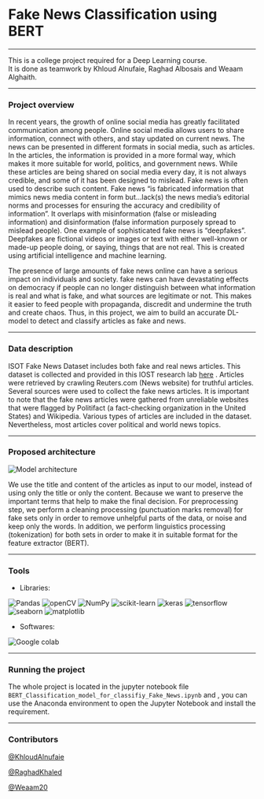 # Fake News Classification using BERT


---
This is a college project required for a Deep Learning course.<br>
It is done as teamwork by Khloud Alnufaie, Raghad Albosais and Weaam Alghaith.

---

### Project overview

In recent years, the growth of online social media has greatly facilitated communication among
people. Online social media allows users to share information, connect with others, and stay
updated on current news. The news can be presented in different formats in social media, such as
articles. In the articles, the information is provided in a more formal way, which makes it more
suitable for world, politics, and government news. While these articles are being shared on social
media every day, it is not always credible, and some of it has been designed to mislead. Fake
news is often used to describe such content. Fake news “is fabricated information that mimics
news media content in form but…lack(s) the news media’s editorial norms and processes for
ensuring the accuracy and credibility of information”. It overlaps with misinformation (false or
misleading information) and disinformation (false information purposely spread to mislead
people). One example of sophisticated fake news is “deepfakes”. Deepfakes are fictional videos
or images or text with either well-known or made-up people doing, or saying, things that are not
real. This is created using artificial intelligence and machine learning.

The presence of large amounts of fake news online can have a serious impact on individuals and
society. fake news can have devastating effects on democracy if people can no longer distinguish
between what information is real and what is fake, and what sources are legitimate or not. This
makes it easier to feed people with propaganda, discredit and undermine the truth and create
chaos. Thus, in this project, we aim to build an accurate DL-model to detect and classify articles as fake and news. 

---

### Data description

ISOT Fake News Dataset includes both fake and real news articles. This dataset is collected and
provided in this IOST research lab [here](https://onlineacademiccommunity.uvic.ca/isot/2022/11/27/fake-news-detection-datasets/) . Articles were retrieved by crawling Reuters.com (News
website) for truthful articles. Several sources were used to collect the fake news articles. It is
important to note that the fake news articles were gathered from unreliable websites that were
flagged by Politifact (a fact-checking organization in the United States) and Wikipedia. Various
types of articles are included in the dataset. Nevertheless, most articles cover political and world
news topics.

---

### Proposed architecture

![Model architecture](https://github.com/RaghadKhaled/Fake_News_Classification/blob/main/Proposed%20architecture.jpg)

We use the title and content of the articles as input to our model, instead of using only the title or only the content. Because we want to preserve the
important terms that help to make the final decision. For preprocessing step, we perform a
cleaning processing (punctuation marks removal) for fake sets only in order to remove unhelpful
parts of the data, or noise and keep only the words. In addition, we perform linguistics processing
(tokenization) for both sets in order to make it in suitable format for the feature extractor (BERT). 

---

### Tools

- Libraries: 

![Pandas](https://img.shields.io/badge/pandas-330F63??style=flat&logo=pandas&logoColor=white)
![openCV](https://img.shields.io/badge/openCV-%23F7931E.svg??style=flat&logo=openCV&logoColor=black&color=9cf)
![NumPy](https://img.shields.io/badge/numpy-%23013243.svg??style=flat&logo=numpy&logoColor=white)
![scikit-learn](https://img.shields.io/badge/scikit--learn-%23F7931E.svg??style=flat&logo=scikit-learn&logoColor=white)
![keras](https://img.shields.io/badge/keras-%23000.svg??style=flat&logo=keras&logoColor=white&color=red)
![tensorflow](https://img.shields.io/badge/tensorflow-%23000.svg??style=flat&logo=tensorflow&logoColor=white&color=green)
![seaborn](https://img.shields.io/badge/seaborn-%2006600.svg??style=flat&color=blue)
![matplotlib](https://img.shields.io/badge/matplotlib-%233F4F75.svg??style=flat&&logo=matplotlib&color=yellow)


- Softwares: 

![Google colab](https://img.shields.io/badge/Googlel%20Colab-0078d7.svg??style=flat&logo=google-colab&logoColor=orang)

---

### Running the project
The whole project is located in the jupyter notebook file ``` BERT_Classification_model_for_classifiy_Fake_News.ipynb ``` and , you can use the Anaconda environment to open the Jupyter Notebook and install the requirement.


---

### Contributors

[@KhloudAlnufaie](https://github.com/KhloudAlnufaie)

[@RaghadKhaled](https://github.com/RaghadKhaled)

[@Weaam20](https://github.com/Weaam20)
